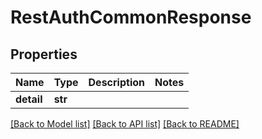 # RestAuthCommonResponse

## Properties
Name | Type | Description | Notes
------------ | ------------- | ------------- | -------------
**detail** | **str** |  | 

[[Back to Model list]](../README.md#documentation-for-models) [[Back to API list]](../README.md#documentation-for-api-endpoints) [[Back to README]](../README.md)


